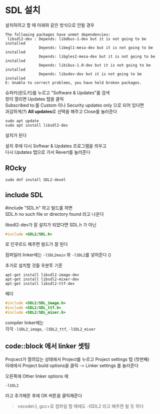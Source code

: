 # SDL 설치

설치하려고 할 때 아래와 같은 방식으로 안될 경우 
```
The following packages have unmet dependencies:
 libsdl2-dev : Depends: libdbus-1-dev but it is not going to be installed
               Depends: libegl1-mesa-dev but it is not going to be installed
               Depends: libgles2-mesa-dev but it is not going to be installed
               Depends: libibus-1.0-dev but it is not going to be installed
               Depends: libudev-dev but it is not going to be installed
E: Unable to correct problems, you have held broken packages.
```


슈퍼키(윈도키)를 누르고 "Software & Updates"를 검색   
창이 열리면 Updates 탭을 클릭   
Subscribed to:를 Custom 이나 Security updates only 으로 되어 있다면   
과감하게(?) **All updates**로 선택을 해주고 Close를 눌러준다   

```
sudo apt update
sudo apt install libsdl2-dev
```
설치가 된다   

설치 후에 다시 Softwar & Updates 프로그램을 띄우고   
다시 Updates 탭으로 가서 Revert를 눌러준다   


## ROcky 
`sudo dnf install SDL2-devel` 



## include SDL
#include "SDL.h" 하고 빌드를 하면   
SDL.h no such file or directory found 라고 나온다   

libsdl2-dev가 잘 설치가 되었다면 SDL.h 가 아닌  
```c
#include <SDL2/SDL.h>
```
로 인쿠르드 해주면 빌드가 잘 된다 

컴파일러 linker에는 `-lSDL2main` 와 `-lSDL2`를 넣어준다 ()


추가로 설치할 것들 우분투 기준
```
apt-get install libsdl2-image-dev  
apt-get install libsdl2-mixer-dev  
apt-get install libsdl2-ttf-dev  
```

헤더 
```c
#include <SDL2/SDL_image.h>
#include <SDL2/SDL_ttf.h>
#include <SDL2/SDL_mixer.h>  
```

compiler linker에는   
각각 `-lSDL2_image`, `-lSDL2_ttf`, `-lSDL2_mixer`   



## code::block 에서 linker 셋팅
Projcect가 열려있는 상태에서 Project를 누르고 Project settings 탭 (첫번째)   
아래에서 Project build options을 클릭 -> Linker settings 를 눌러준다   

오른쪽에 Other linker options 에 
```
-lSDL2
```
라고 추가해준 후에 OK 버튼을 클릭해준다   

> vscode나, gcc+로 컴파일 할 때에도 -lSDL2 라고 해주면 될 듯 하다   

